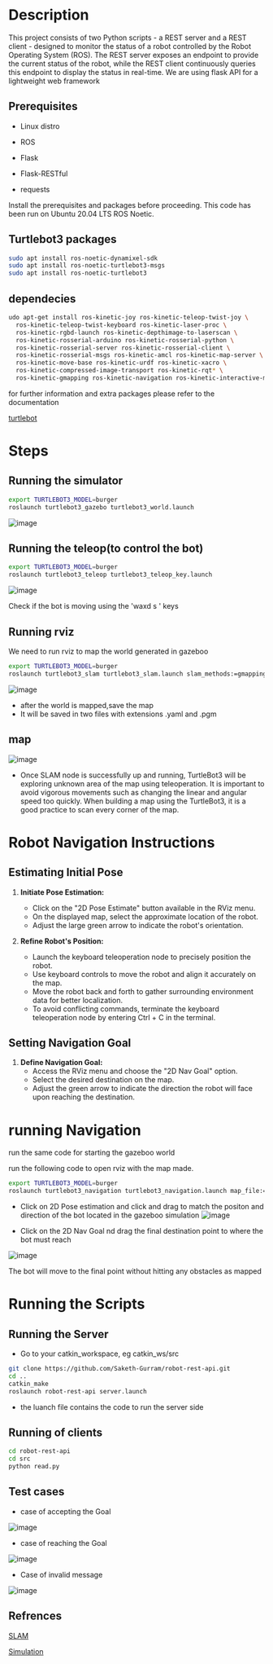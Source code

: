 # Description 

This project consists of two Python scripts - a REST server and a REST client - designed to monitor the status of a robot controlled by the Robot Operating System (ROS). The REST server exposes an endpoint to provide the current status of the robot, while the REST client continuously queries this endpoint to display the status in real-time.
We are using flask API for a lightweight web framework 

## Prerequisites
* Linux distro

* ROS

* Flask

* Flask-RESTful

* requests

Install the prerequisites and packages before proceeding. This code has been run on Ubuntu 20.04 LTS ROS Noetic.

## Turtlebot3 packages

```bash 
sudo apt install ros-noetic-dynamixel-sdk
sudo apt install ros-noetic-turtlebot3-msgs
sudo apt install ros-noetic-turtlebot3 
```


## dependecies 

```bash
udo apt-get install ros-kinetic-joy ros-kinetic-teleop-twist-joy \
  ros-kinetic-teleop-twist-keyboard ros-kinetic-laser-proc \
  ros-kinetic-rgbd-launch ros-kinetic-depthimage-to-laserscan \
  ros-kinetic-rosserial-arduino ros-kinetic-rosserial-python \
  ros-kinetic-rosserial-server ros-kinetic-rosserial-client \
  ros-kinetic-rosserial-msgs ros-kinetic-amcl ros-kinetic-map-server \
  ros-kinetic-move-base ros-kinetic-urdf ros-kinetic-xacro \
  ros-kinetic-compressed-image-transport ros-kinetic-rqt* \
  ros-kinetic-gmapping ros-kinetic-navigation ros-kinetic-interactive-markers
```
for further information and extra packages please refer to the documentation

[turtlebot](https://emanual.robotis.com/docs/en/platform/turtlebot3/quick-start/)

# Steps

## Running the simulator 
```bash
export TURTLEBOT3_MODEL=burger
roslaunch turtlebot3_gazebo turtlebot3_world.launch
```
![image](https://github.com/Saketh-Gurram/robot-rest-api/assets/95581205/aef51349-07ee-4084-8dbd-c2c77a468a20)

## Running the teleop(to control the bot)
```bash
export TURTLEBOT3_MODEL=burger
roslaunch turtlebot3_teleop turtlebot3_teleop_key.launch
```
![image](https://github.com/Saketh-Gurram/robot-rest-api/assets/95581205/8190c634-6576-4c03-8d16-001128b6bf46)


Check if the bot is moving using the 'waxd s ' keys

## Running rviz
We need to run rviz to map the world generated in gazeboo 
```bash
export TURTLEBOT3_MODEL=burger
roslaunch turtlebot3_slam turtlebot3_slam.launch slam_methods:=gmapping
```
![image](https://github.com/Saketh-Gurram/robot-rest-api/assets/95581205/34c7317f-b129-4cc2-8a92-70ba76482834)


* after the world is mapped,save the map 
* It will be saved in two files with extensions .yaml and .pgm

## map 

![image](https://github.com/Saketh-Gurram/robot-rest-api/assets/95581205/3ac192a4-8ea3-4b8a-9d0d-3fcad9db554c)

* Once SLAM node is successfully up and running, TurtleBot3 will be exploring unknown area of the map using teleoperation. It is important to avoid vigorous movements such as changing the linear and angular speed too quickly. When building a map using the TurtleBot3, it is a good practice to scan every corner of the map.

# Robot Navigation Instructions

## Estimating Initial Pose

1. **Initiate Pose Estimation:**
   - Click on the "2D Pose Estimate" button available in the RViz menu.
   - On the displayed map, select the approximate location of the robot.
   - Adjust the large green arrow to indicate the robot's orientation.

2. **Refine Robot's Position:**
   - Launch the keyboard teleoperation node to precisely position the robot.
   - Use keyboard controls to move the robot and align it accurately on the map.
   - Move the robot back and forth to gather surrounding environment data for better localization.
   - To avoid conflicting commands, terminate the keyboard teleoperation node by entering Ctrl + C in the terminal.

## Setting Navigation Goal

1. **Define Navigation Goal:**
   - Access the RViz menu and choose the "2D Nav Goal" option.
   - Select the desired destination on the map.
   - Adjust the green arrow to indicate the direction the robot will face upon reaching the destination.


# running Navigation

run the same code for starting the gazeboo world 

run the following code to open rviz with the map made.

```bash
export TURTLEBOT3_MODEL=burger
roslaunch turtlebot3_navigation turtlebot3_navigation.launch map_file:=$HOME/map.yaml
```

* Click on 2D Pose estimation and click and drag to match the positon and direction of the bot located in the gazeboo simulation
  ![image](https://github.com/Saketh-Gurram/robot-rest-api/assets/95581205/03cac60c-f19d-4cd9-9d0c-f06be1e3aa51)

* Click on the 2D Nav Goal nd drag the final destination point to where the bot must reach

![image](https://github.com/Saketh-Gurram/robot-rest-api/assets/95581205/94432713-ad84-4d02-a420-3d3fb2820742)


The bot will move to the final point without hitting any obstacles as mapped 

# Running the Scripts 

## Running the Server
* Go to your catkin_workspace, eg catkin_ws/src
```bash
git clone https://github.com/Saketh-Gurram/robot-rest-api.git
cd ..
catkin_make
roslaunch robot-rest-api server.launch
```


* the luanch file contains the code to run the server side 

## Running of clients 
```bash
cd robot-rest-api
cd src
python read.py
```

## Test cases 

* case of accepting the Goal
  
![image](https://github.com/Saketh-Gurram/robot-rest-api/assets/95581205/4800552a-83dc-41fe-b018-713d813724a4)

* case of reaching the Goal
  
![image](https://github.com/Saketh-Gurram/robot-rest-api/assets/95581205/0f1417b3-3156-4eec-a351-72e040ca2957)

* Case of invalid message

![image](https://github.com/Saketh-Gurram/robot-rest-api/assets/95581205/75340e0a-8c5f-41e3-8c56-b54928c5ca96)



## Refrences 

[SLAM](https://emanual.robotis.com/docs/en/platform/turtlebot3/slam/#slam)

[Simulation](https://emanual.robotis.com/docs/en/platform/turtlebot3/nav_simulation/)
